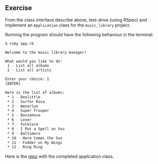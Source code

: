 ## Exercise

From the class interface describe above, test-drive (using RSpec) and implement an `Application` class for the `music_library` project.

Running the program should have the following behaviour in the terminal:

```bash
$ ruby app.rb

Welcome to the music library manager!

What would you like to do?
 1 - List all albums
 2 - List all artists

Enter your choice: 1
[ENTER]

Here is the list of albums:
 * 1 - Doolittle
 * 2 - Surfer Rosa
 * 3 - Waterloo
 * 4 - Super Trouper
 * 5 - Bossanova
 * 6 - Lover
 * 7 - Folklore
 * 8 - I Put a Spell on You
 * 9 - Baltimore
 * 10 -	Here Comes the Sun
 * 11 - Fodder on My Wings
 * 12 -	Ring Ring
```

Here is the [repo](https://github.com/jillwones/music_library/blob/main/app.rb) with the completed application class.
